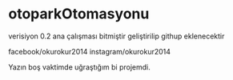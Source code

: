 # otoparkOtomasyonu
verisiyon 0.2
ana çalışması bitmiştir
geliştirilip githup eklenecektir

facebook/okurokur2014
instagram/okurokur2014

Yazın boş vaktimde uğraştığım bi projemdi.
